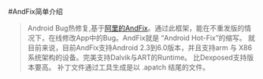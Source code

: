 #AndFix简单介绍
>Android Bug热修复,基于[阿里的AndFix](https://github.com/alibaba/AndFix)。通过此框架，能在不重发版的情况下，在线修改App中的Bug。AndFix就是 “Android Hot-Fix”的缩写。 
就目前来说，目前AndFix支持Android 2.3到6.0版本，并且支持arm 与 X86系统架构的设备。完美支持Dalvik与ART的Runtime。 比Dexposed支持版本要高。
补丁文件通过工具生成是以 .apatch 结尾的文件。
